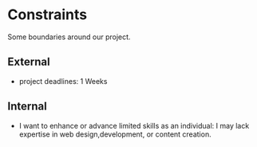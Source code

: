 # Constraints

Some boundaries around our project.

## External

- project deadlines: 1 Weeks

## Internal

- I want to enhance or advance limited skills as an individual: I may lack
  expertise in web design,development, or content creation.
